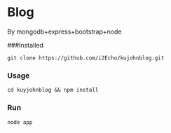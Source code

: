 # Blog
By mongodb+express+bootstrap+node

###Installed
```
git clone https://github.com/i2Echo/kujohnblog.git
```

### Usage
```
cd kuyjohnblog && npm install
```

### Run
```
node app
```
